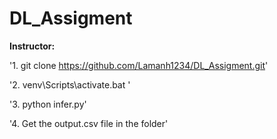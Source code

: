 # DL_Assigment

**Instructor:**

'1. git clone https://github.com/Lamanh1234/DL_Assigment.git'

'2. venv\Scripts\activate.bat '

'3. python infer.py'

'4. Get the output.csv file in the folder'
